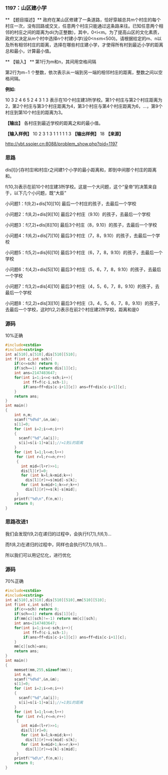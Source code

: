 ### 1197：山区建小学

** 【题目描述】**
政府在某山区修建了一条道路，恰好穿越总共m个村庄的每个村庄一次，没有回路或交叉，任意两个村庄只能通过这条路来往。已知任意两个相邻的村庄之间的距离为di(为正整数)，其中，0<i<m。为了提高山区的文化素质，政府又决定从m个村中选择n个村建小学(设0<n≤m<500)。请根据给定的m、n以及所有相邻村庄的距离，选择在哪些村庄建小学，才使得所有村到最近小学的距离总和最小，计算最小值。

** 【输入】 **
第1行为m和n，其间用空格间隔

第2行为m−1 个整数，依次表示从一端到另一端的相邻村庄的距离，整数之间以空格间隔。

**例如:**

10 3
2 4 6 5 2 4 3 1 3
表示在10个村庄建3所学校。第1个村庄与第2个村庄距离为2，第2个村庄与第3个村庄距离为4，第3个村庄与第4个村庄距离为6，...，第9个村庄到第10个村庄的距离为3。

**【输出】**
各村庄到最近学校的距离之和的最小值。

**【输入样例】**
10 2
3 1 3 1 1 1 1 1 3
**【输出样例】**
18
**【来源】**

http://ybt.ssoier.cn:8088/problem_show.php?pid=1197

### 思路

dis\[l]\[r]存村庄l和村庄r之间建1个小学的最小距离和，即到中间那个村庄的距离和。

f(10,3)表示在前10个村庄建3所学校。这是一个大问题，这个“皇帝”的决策来自于，以下几个小问题，既“大臣”

小问题1：f(9,2)+dis\[10]\[10] 最后一个村庄的孩子，去最后一个学校

小问题2：f(8,2)+dis\[9]\[10] 最后2个村庄（9.10）的孩子，去最后一个学校

小问题3：f(7,2)+dis\[8]\[10] 最后3个村庄（8，9.10）的孩子，去最后一个学校

小问题4：f(6,2)+dis\[7]\[10] 最后3个村庄（7，8，9.10）的孩子，去最后一个学校

小问题5：f(5,2)+dis\[6]\[10] 最后3个村庄（6，7，8，9.10）的孩子，去最后一个学校

小问题6：f(4,2)+dis\[5]\[10] 最后3个村庄（5，6，7，8，9.10）的孩子，去最后一个学校

小问题7：f(3,2)+dis\[4]\[10] 最后3个村庄（4，5，6，7，8，9.10）的孩子，去最后一个学校

小问题8：f(2,2)+dis\[3]\[10] 最后3个村庄（3，4，5，6，7，8，9.10）的孩子，去最后一个学校，这时f(2,2)表示在前2个村庄建2所学校，距离和是0

### 源码

10%正确

```c++
#include<cstdio>
#include<cstring>
int a[510],s[510],dis[510][510];
int f(int c,int sch){
	if(c<=sch) return 0;
	if(sch==1) return dis[1][c];
	int ans=2147483647;
	for(int i=1;i<=c-sch;i++){
		int ff=f(c-i,sch-1);
		if(ans>ff+dis[c-i+1][c]) ans=ff+dis[c-i+1][c];
	}
	return ans;
}
int main()
{
    int n,m;
    scanf("%d%d",&n,&m);
    s[1]=0;
    for (int i=2;i<=n;i++)
    {
      scanf("%d",&a[i]);
      s[i]=s[i-1]+a[i];//=1到i的距离
    }
    for (int l=1;l<=n;l++)
     for (int r=l;r<=n;r++)
     {
       int mid=(l+r)>>1;
       dis[l][r]=0;
       for (int k=l;k<mid;k++)
         dis[l][r]+=s[mid]-s[k];
       for (int k=mid+1;k<=r;k++)
         dis[l][r]+=s[k]-s[mid];
     }
    printf("%d\n",f(n,m));
    return 0;
}
```

### 思路改进1

我们会发现f(9,2)在递归的过程中，会执行f(7,1),f(6,1)...

而f(8,2)在递归的过程中，同样也会执行f(7,1),f(6,1)...

所以我们可以用记忆化，进行优化

### 源码

70%正确

~~~c++
#include<cstdio>
#include<cstring>
int a[510],s[510],dis[510][510],mm[510][510];
int f(int c,int sch){
	if(c<=sch) return 0;
	if(sch==1) return dis[1][c];
	if(mm[c][sch]!=-1) return mm[c][sch];
	int ans=2147483647;
	for(int i=1;i<=c-sch;i++){
		int ff=f(c-i,sch-1);
		if(ans>ff+dis[c-i+1][c]) ans=ff+dis[c-i+1][c];
	}
	mm[c][sch]=ans;
	return ans;
}
int main()
{
	memset(mm,255,sizeof(mm));
    int n,m;
    scanf("%d%d",&n,&m);
    s[1]=0;
    for (int i=2;i<=n;i++)
    {
      scanf("%d",&a[i]);
      s[i]=s[i-1]+a[i];//=1到i的距离
    }
    for (int l=1;l<=n;l++)
     for (int r=l;r<=n;r++)
     {
       int mid=(l+r)>>1;
       dis[l][r]=0;
       for (int k=l;k<mid;k++)
         dis[l][r]+=s[mid]-s[k];
       for (int k=mid+1;k<=r;k++)
         dis[l][r]+=s[k]-s[mid];
     }
    printf("%d\n",f(n,m));
    return 0;
}
~~~

